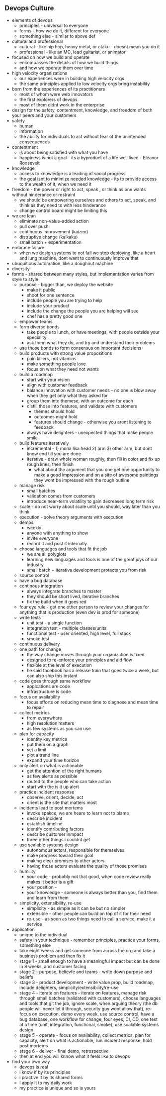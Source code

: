 Devops Culture
---
* elements of devops
  * principles - universal to everyone
  * forms - how we do it, different for everyone
  * something else - similar to above def
* cultural and professional
  * cultural - like hip hop, heavy metal, or otaku - doesnt mean you do it
  * professional - like an MC, lead guitarist, or animator
* focused on how we build and operate
  * encompasses the details of how we build things
  * and how we operate them over time
* high velocity organizations
  * our experiences were in building high velocity orgs
  * the same principles applied to low velocity orgs bring instability
* born from the experiences of its practitioners
  * most of whom were web innovators
  * the first explorers of devops
  * most of them didnt work in the enterprise
* design for the safety, contentment, knowledge, and freedom of both your peers and your customers
* safety
  * human
  * information
  * the ability for individuals to act without fear of the unintended consequences
* contentment
  * is about being satisfied with what you have
  * happiness is not a goal - its a byproduct of a life well lived - Eleanor Roosevelt
* knowledge
  * access to knowledge is a leading of social progress
  * the goal isnt to minimize needed knowledge - its to provide access to the wealth of it, when we need it
* freedom - the power or right to act, speak , or think as one wants without hinderance or restraint
  * we should be empowering ourselves and others to act, speak, and think as they need to with less hinderance
  * change control board might be limiting this
* we are lean
  * eliminate non-value-added action
  * pull over push
  * continuous improvement (kaizen)
  * distruptive change (kaikaku)
  * small batch + experimentation
* embrace failure
  * when we design systems to not fail we stop deploying, like a heart and lung machine, dont want to continuously improve that
* ubuquitious automation, like a doughnut machine
* diversity
* forms - shared between many styles, but implementation varies from style to style
  * purpose - bigger than, we deploy the website
    * make it public
    * shoot for one sentence
    * include people you are trying to help
    * include your product
    * include the change the people you are helping will see
    * chef has a pretty good one
  * empower teams
  * form diverse bonds
    * take people to lunch, or have meetings, with people outside your speciality
    * ask them what they do, and try and understand their problems
  * use those bonds to form consensus on important decisions
  * build products with strong value propositions
    * pain killers, not vitamins
    * make something people love
    * focus on what they need not wants
  * build a roadmap
    * start with your vision
    * align with customer feedback
    * balance innovation with customer needs - no one is blow away when they get only what they asked for
    * group them into themese, with an outcome for each
    * distill those into features, and validate with customers
      * themes should hold
      * outcomes might hold
      * features should change - otherwise you arent listening to feedback
    * always have delighters - unexpected things that make people smile
  * build features iteratively
    * incremental - 1) mona lisa head 2) arm 3) other arm, but dont know end till you are done
    * iterative - draw whole woman roughly, then fill in color and fix up rough lines, then finish
      * what about the argument that you one get one opportunity to make a good impression and on a site of awesome paintings they wont be impressed with the rough outline
  * manage risk
    * small batches
    * validation comes from customers
    * introduce near-term volatility to gain decreased long term risk
  * scale - do not worry about scale until you should, way later than you think
  * execution - solve theory arguments with execution
  * demos
    * weekly
    * anyone with anything to show
    * invite everyone
    * record it and post it internally
  * choose languages and tools that fit the job
    * we are all polyglots
    * learning new languages and tools is one of the great joys of our industry
    * small batch + iterative development protects you from risk
  * source control
  * have a bug database
  * continous integration
    * always integrate branches to master
    * they should be short lived, iterative branches
    * fix the build when it goes red
  * four eye rule - get one other person to review your changes for anything that is production (even dev is prod for someone)
  * write tests
    * unit test - a single function
    * integration test - multiple classes/units
    * functional test - user oriented, high level, full stack
    * smoke test
  * continuous delivery
  * one path for change
    * the way change moves through your organization is fixed
    * designed to re-enforce your principles and aid flow
    * flexible at the level of execution
    * he said facebook has a release train that goes twice a week, but can also ship this instant
  * code goes through same workflow
    * applcations are code
    * infrastructure is code
  * focus on availability
    * focus efforts on reducing mean time to diagnose and mean time to repair
  * collect metrics
    * from everywhere
    * high resolution matters
    * as few systems as you can use
  * plan for capacity
    * identity key metrics
    * put them on a graph
    * set a limit
    * plot a trend line
    * expand your time horizon
  * only alert on what is actionable
    * get the attention of the right humans
    * as few alerts as possible
    * routed to the people who can take action
    * start with the is it up alert
  * practice incident response
    * observe, orient, decide, act
    * orient is the site that matters most
  * incidents lead to post mortems
    * invoke spakce, we are heare to learn not to blame
    * describe incident
    * establish timeline
    * identify contributing factors
    * describe customer inmpact
    * three other things i couldnt get
  * use scalable systems design
    * autonomous actors, responsible for themselves
    * make progress toward their goal
    * making clear promises to other actors
    * having those actors evaluate the quality of those promises
  * humility
    * your code - probably not that good, when code review really makes it better is a gift
    * your position - 
    * your knowledge - someone is always better than you, find them and learn from them
  * simplicity, extensibility, re-use
    * simplicity - as simple as it can be but no simpler
    * extensible - other people can build on top of it for their need
    * re-use - as soon as two things need to call a service, make it a service
* application
  * unique to the individual
  * safety in your technique - remember principles, practice your forms, something else
  * take eight weeks and get someone from across the org and take a business problem and then fix it
  * stage 1 - small enough to have a meaningful impact but can be done in 8 weeks, and customer facing
  * stage 2 - purpose, believfe and teams - write down purpose and beliefs
  * stage 3 - product development - write value prop, build roadmap, include delighters, simplicity/extensibility/re-use
  * stage 4 - iterate on features - iterate on features, manage risk through small batches (validated with customers), choose languages and tools that git the job, ignore scale, when arguing theory (the db people will never let it through, security guy wont allow that), re-focus on execution, demo every week, use source control, have a bug database, one workflow for change, four eyes, CI, CD, one test at a time (unit, integration, functional, smoke), use scalable systems design
  * stage 5 - operate - focus on availability, collect metrics, plan for capacity, alert on what is actionable, run incident response, hold post mortems
  * stage 6 - deliver - final demo, retrospective
  * then at end you will knnow what it feels like to devops
* find your own way
  * devops is real
  * i know if by its principles
  * i practive it by its shared forms
  * I apply it to my daily work
  * my practice is unique and so is yours
